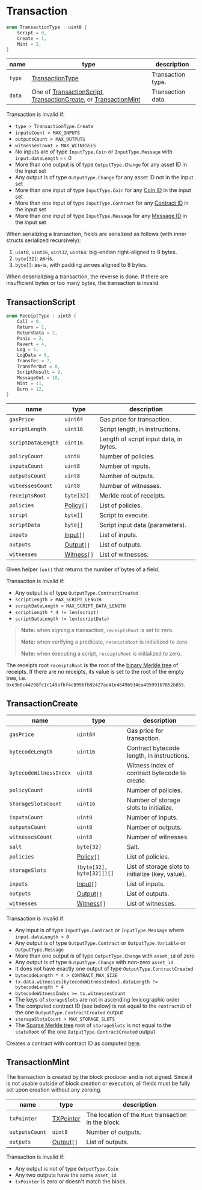 # Transaction

```c++
enum TransactionType : uint8 {
    Script = 0,
    Create = 1,
    Mint = 2,
}
```

| name   | type                                                                                                                            | description       |
|--------|---------------------------------------------------------------------------------------------------------------------------------|-------------------|
| `type` | [TransactionType](#transaction)                                                                                                 | Transaction type. |
| `data` | One of [TransactionScript](#transactionscript), [TransactionCreate](#transactioncreate), or [TransactionMint](#transactionmint) | Transaction data. |

Transaction is invalid if:

- `type > TransactionType.Create`
- `inputsCount > MAX_INPUTS`
- `outputsCount > MAX_OUTPUTS`
- `witnessesCount > MAX_WITNESSES`
- No inputs are of type `InputType.Coin` or `InputType.Message` with `input.dataLength` == 0
- More than one output is of type `OutputType.Change` for any asset ID in the input set
- Any output is of type `OutputType.Change` for any asset ID not in the input set
- More than one input of type `InputType.Coin` for any [Coin ID](../identifiers/utxo-id.md#coin-id) in the input set
- More than one input of type `InputType.Contract` for any [Contract ID](../identifiers/utxo-id.md#contract-id) in the input set
- More than one input of type `InputType.Message` for any [Message ID](../identifiers/utxo-id.md#message-id) in the input set

When serializing a transaction, fields are serialized as follows (with inner structs serialized recursively):

1. `uint8`, `uint16`, `uint32`, `uint64`: big-endian right-aligned to 8 bytes.
1. `byte[32]`: as-is.
1. `byte[]`: as-is, with padding zeroes aligned to 8 bytes.

When deserializing a transaction, the reverse is done. If there are insufficient bytes or too many bytes, the transaction is invalid.

## TransactionScript

```c++
enum ReceiptType : uint8 {
    Call = 0,
    Return = 1,
    ReturnData = 2,
    Panic = 3,
    Revert = 4,
    Log = 5,
    LogData = 6,
    Transfer = 7,
    TransferOut = 8,
    ScriptResult = 9,
    MessageOut = 10,
    Mint = 11,
    Burn = 12,
}
```

| name               | type                        | description                            |
|--------------------|-----------------------------|----------------------------------------|
| `gasPrice`         | `uint64`                    | Gas price for transaction.             |
| `scriptLength`     | `uint16`                    | Script length, in instructions.        |
| `scriptDataLength` | `uint16`                    | Length of script input data, in bytes. |
| `policyCount`      | `uint8`                     | Number of policies.                    |
| `inputsCount`      | `uint8`                     | Number of inputs.                      |
| `outputsCount`     | `uint8`                     | Number of outputs.                     |
| `witnessesCount`   | `uint8`                     | Number of witnesses.                   |
| `receiptsRoot`     | `byte[32]`                  | Merkle root of receipts.               |
| `policies`         | [Policy](./policy.md)`[]`   | List of policies.                      |
| `script`           | `byte[]`                    | Script to execute.                     |
| `scriptData`       | `byte[]`                    | Script input data (parameters).        |
| `inputs`           | [Input](./input.md)`[]`     | List of inputs.                        |
| `outputs`          | [Output](./output.md)`[]`   | List of outputs.                       |
| `witnesses`        | [Witness](./witness.md)`[]` | List of witnesses.                     |

Given helper `len()` that returns the number of bytes of a field.

Transaction is invalid if:

- Any output is of type `OutputType.ContractCreated`
- `scriptLength > MAX_SCRIPT_LENGTH`
- `scriptDataLength > MAX_SCRIPT_DATA_LENGTH`
- `scriptLength * 4 != len(script)`
- `scriptDataLength != len(scriptData)`

> **Note:** when signing a transaction, `receiptsRoot` is set to zero.
>
> **Note:** when verifying a predicate, `receiptsRoot` is initialized to zero.
>
> **Note:** when executing a script, `receiptsRoot` is initialized to zero.

The receipts root `receiptsRoot` is the root of the [binary Merkle tree](../protocol/cryptographic-primitives.md#binary-merkle-tree) of receipts. If there are no receipts, its value is set to the root of the empty tree, i.e. `0xe3b0c44298fc1c149afbf4c8996fb92427ae41e4649b934ca495991b7852b855`.

## TransactionCreate

| name                   | type                        | description                                       |
|------------------------|-----------------------------|---------------------------------------------------|
| `gasPrice`             | `uint64`                    | Gas price for transaction.                        |
| `bytecodeLength`       | `uint16`                    | Contract bytecode length, in instructions.        |
| `bytecodeWitnessIndex` | `uint8`                     | Witness index of contract bytecode to create.     |
| `policyCount`          | `uint8`                     | Number of policies.                               |
| `storageSlotsCount`    | `uint16`                    | Number of storage slots to initialize.            |
| `inputsCount`          | `uint8`                     | Number of inputs.                                 |
| `outputsCount`         | `uint8`                     | Number of outputs.                                |
| `witnessesCount`       | `uint8`                     | Number of witnesses.                              |
| `salt`                 | `byte[32]`                  | Salt.                                             |
| `policies`             | [Policy](./policy.md)`[]`   | List of policies.                                 |
| `storageSlots`         | `(byte[32], byte[32]])[]`   | List of storage slots to initialize (key, value). |
| `inputs`               | [Input](./input.md)`[]`     | List of inputs.                                   |
| `outputs`              | [Output](./output.md)`[]`   | List of outputs.                                  |
| `witnesses`            | [Witness](./witness.md)`[]` | List of witnesses.                                |

Transaction is invalid if:

- Any input is of type `InputType.Contract` or `InputType.Message` where `input.dataLength > 0`
- Any output is of type `OutputType.Contract` or `OutputType.Variable` or `OutputType.Message`
- More than one output is of type `OutputType.Change` with `asset_id` of zero
- Any output is of type `OutputType.Change` with non-zero `asset_id`
- It does not have exactly one output of type `OutputType.ContractCreated`
- `bytecodeLength * 4 > CONTRACT_MAX_SIZE`
- `tx.data.witnesses[bytecodeWitnessIndex].dataLength != bytecodeLength * 4`
- `bytecodeWitnessIndex >= tx.witnessesCount`
- The keys of `storageSlots` are not in ascending lexicographic order
- The computed contract ID (see below) is not equal to the `contractID` of the one `OutputType.ContractCreated` output
- `storageSlotsCount > MAX_STORAGE_SLOTS`
- The [Sparse Merkle tree](../protocol/cryptographic-primitives.md#sparse-merkle-tree) root of `storageSlots` is not equal to the `stateRoot` of the one `OutputType.ContractCreated` output

Creates a contract with contract ID as computed [here](../identifiers/contract-id.md).

## TransactionMint

The transaction is created by the block producer and is not signed. Since it is not usable outside of block creation or execution, all fields must be fully set upon creation without any zeroing.

| name           | type                         | description                                          |
|----------------|------------------------------|------------------------------------------------------|
| `txPointer`    | [TXPointer](./tx-pointer.md) | The location of the `Mint` transaction in the block. |
| `outputsCount` | `uint8`                      | Number of outputs.                                   |
| `outputs`      | [Output](./output.md)`[]`    | List of outputs.                                     |

Transaction is invalid if:

- Any output is not of type `OutputType.Coin`
- Any two outputs have the same `asset_id`
- `txPointer` is zero or doesn't match the block.
